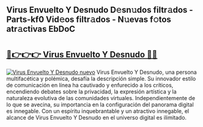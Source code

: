## Virus Envuelto Y Desnudo D𝚎sn𝚞dos filtr𝚊dos - Parts-kf0 Vid𝚎os filtr𝚊dos - N𝚞evas f𝚘tos atr𝚊ctivas EbDoC

# <h2><a href="http://mbadplm.tromn.icu/?c=Virus+Envuelto+Y+Desnudo">🔗👉👉👉 Virus Envuelto Y Desnudo 🔗🔗</a></h2>

[![Virus Envuelto Y Desnudo nuevo](https://i.imgur.com/pEAQMta.gif)](http://mbadplm.tromn.icu/?c=Virus+Envuelto+Y+Desnudo)
Virus Envuelto Y Desnudo, una persona multifacética y polémica, desafía la descripción simple. Su innovador estilo de comunicación en línea ha cautivado y enfurecido a los críticos, encendiendo debates sobre la privacidad, la expresión artística y la naturaleza evolutiva de las comunidades virtuales. Independientemente de lo que se avecina, su importancia en la configuración del panorama digital es innegable. Con un espíritu inquebrantable y un atractivo innegable, el alcance de Virus Envuelto Y Desnudo en el universo digital es ilimitado.
